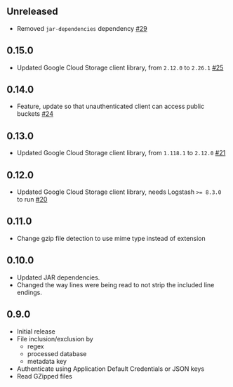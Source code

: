 ## Unreleased
 - Removed `jar-dependencies` dependency [#29](https://github.com/logstash-plugins/logstash-input-google_cloud_storage/pull/29)

## 0.15.0
 - Updated Google Cloud Storage client library, from `2.12.0` to `2.26.1` [#25](https://github.com/logstash-plugins/logstash-input-google_cloud_storage/pull/25)

## 0.14.0
 - Feature, update so that unauthenticated client can access public buckets [#24](https://github.com/logstash-plugins/logstash-input-google_cloud_storage/pull/24)

## 0.13.0
 - Updated Google Cloud Storage client library, from `1.118.1` to `2.12.0` [#21](https://github.com/logstash-plugins/logstash-output-google_cloud_storage/pull/21)

## 0.12.0
 - Updated Google Cloud Storage client library, needs Logstash `>= 8.3.0` to run [#20](https://github.com/logstash-plugins/logstash-input-google_cloud_storage/pull/20)

## 0.11.0

- Change gzip file detection to use mime type instead of extension

## 0.10.0

- Updated JAR dependencies.
- Changed the way lines were being read to not strip the included line endings.

## 0.9.0

- Initial release
- File inclusion/exclusion by 
  - regex
  - processed database
  - metadata key
- Authenticate using Application Default Credentials or JSON keys
- Read GZipped files
